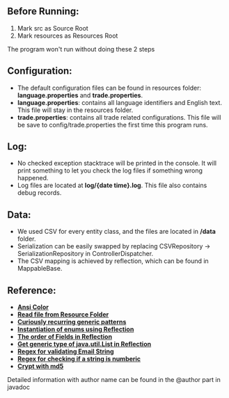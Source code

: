 Before Running:
-------------
1. Mark src as Source Root
2. Mark resources as Resources Root

The program won't run without doing these 2 steps

Configuration:
-------------
* The default configuration files can be found in resources folder: **language.properties** and **trade.properties**.
* **language.properties**: contains all language identifiers and English text. This file will stay in the resources folder.
* **trade.properties**: contains all trade related configurations. This file will be save to config/trade.properties the first time this program runs.

Log:
-------------
* No checked exception stacktrace will be printed in the console. It will print something to let you check the log files if something wrong happened.
* Log files are located at **log/{date time}.log**. This file also contains debug records.

Data:
-------------
* We used CSV for every entity class, and the files are located in **/data** folder.
* Serialization can be easily swapped by replacing CSVRepository -> SerializationRepository in ControllerDispatcher.
* The CSV mapping is achieved by reflection, which can be found in MappableBase.

Reference:
-------------
* __[Ansi Color](https://stackoverflow.com/questions/5762491/how-to-print-color-in-console-using-system-out-println)__
* __[Read file from Resource Folder](https://stackoverflow.com/questions/15749192/how-do-i-load-a-file-from-resource-folder)__
* __[Curiously recurring generic patterns](https://stackoverflow.com/questions/17164375/subclassing-a-java-builder-class/)__
* __[Instantiation of enums using Reflection](https://stackoverflow.com/questions/3735927/java-instantiating-an-enum-using-reflection)__
* __[The order of Fields in Reflection](https://stackoverflow.com/questions/1097807/java-reflection-is-the-order-of-class-fields-and-methods-standardized)__
* __[Get generic type of java.util.List in Reflection](https://stackoverflow.com/questions/1942644/get-generic-type-of-java-util-list)__
* __[Regex for validating Email String](https://www.geeksforgeeks.org/check-email-address-valid-not-java/)__
* __[Regex for checking if a string is numberic](https://stackoverflow.com/questions/1102891/how-to-check-if-a-string-is-numeric-in-java)__
* __[Crypt with md5](https://stackoverflow.com/questions/6592010/encrypt-and-decrypt-a-password-in-java)__

Detailed information with author name can be found in the @author part in javadoc